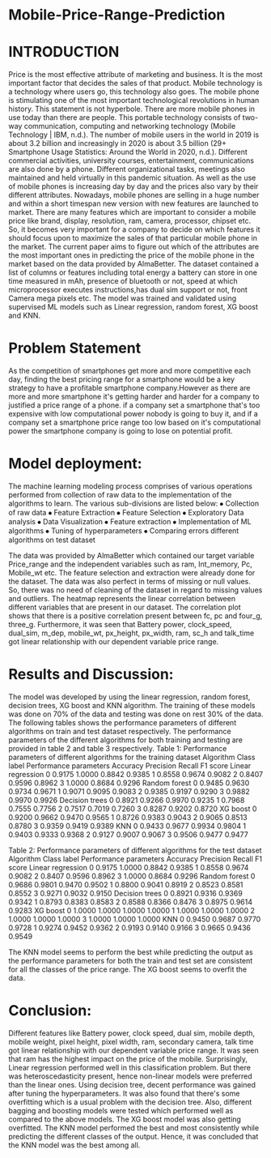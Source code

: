 # Mobile-Price-Range-Prediction

# INTRODUCTION

Price is the most effective attribute of marketing and business. It is the most important factor that decides the sales of that product. Mobile technology is a technology where users go, this technology also goes. The mobile phone is stimulating one of the most important technological revolutions in human history. This statement is not hyperbole. There are more mobile phones in use today than there are people. This portable technology consists of two-way communication, computing and networking technology (Mobile Technology | IBM, n.d.). The number of mobile users in the world in 2019 is about 3.2 billion and increasingly in 2020 is about 3.5 billion (29+ Smartphone Usage Statistics: Around the World in 2020, n.d.). Different commercial activities, university courses, entertainment, communications are also done by a phone. Different organizational tasks, meetings also maintained and held virtually in this pandemic situation. As well as the use of mobile phones is increasing day by day and the prices also vary by their different attributes. Nowadays, mobile phones are selling in a huge number and within a short timespan new version with new features are launched to market. There are many features which are important to consider a mobile price like brand, display, resolution, ram, camera, processor, chipset etc. So, it becomes very important for a company to decide on which features it should focus upon to maximize the sales of that particular mobile phone in the market. The current paper aims to figure out which of the attributes are the most important ones in predicting the price of the mobile phone in the market based on the data provided by AlmaBetter. The dataset contained a list of columns or features including total energy a battery can store in one time measured in mAh, presence of bluetooth or not, speed at which microprocessor executes instructions,has dual sim support or not, front Camera mega pixels etc. The model was trained and validated using supervised ML models such as Linear regression, random forest, XG boost and KNN.


# Problem Statement

As the competition of smartphones get more and more competitive each day, finding the best pricing range for a smartphone would be a key strategy to have a profitable smartphone company.However as there are more and more smartphone it's getting harder and harder for a company to justified a price range of a phone.
if a company set a smartphone that's too expensive with low computational power nobody is going to buy it, and if a company set a smartphone price range too low based on it's computational power the smartphone company is going to lose on potential profit.

# Model deployment:
The machine learning modeling process comprises of various operations performed from collection of raw data to the implementation of the algorithms to learn. The various sub-divisions are listed below: 
⦁	Collection of raw data
⦁	Feature Extraction 
⦁	Feature Selection 
⦁	Exploratory Data analysis
⦁	Data Visualization
⦁	Feature extraction 
⦁	Implementation of ML algorithms 
⦁	Tuning of hyperparameters 
⦁	Comparing errors different algorithms on test dataset

The data was provided by AlmaBetter which contained our target variable Price_range and the independent variables such as ram, Int_memory, Pc, Mobile_wt etc. The feature selection and extraction were already done for the dataset. The data was also perfect in terms of missing or null values. So, there was no need of cleaning of the dataset in regard to missing values and outliers. 
The heatmap represents the linear correlation between different variables that are present in our dataset. The correlation plot shows that there is a positive correlation present between fc, pc and four_g, three_g. Furthermore, it was seen that Battery power, clock_speed, dual_sim, m_dep, mobile_wt, px_height, px_width, ram, sc_h and talk_time got linear relationship with our dependent variable price range.  

# Results and Discussion:
The model was developed by using the linear regression, random forest, decision trees, XG boost and KNN algorithm. The training of these models was done on 70% of the data and testing was done on rest 30% of the data. The following tables shows the performance parameters of different algorithms on train and test dataset respectively. The performance parameters of the different algorithms for both training and testing are provided in table 2 and table 3 respectively.
Table 1: Performance parameters of different algorithms for the training dataset
Algorithm	Class label	Performance parameters
 	 	Accuracy	Precision	Recall	F1 score
Linear regression	0	0.9175	1.0000	0.8842	0.9385
 	1	 	0.8558	0.9674	0.9082
 	2	 	0.8407	0.9596	0.8962
 	3	 	1.0000	0.8684	0.9296
Random forest	0	0.9485	0.9630	0.9734	0.9671
 	1	 	0.9071	0.9095	0.9083
 	2	 	0.9385	0.9197	0.9290
 	3	 	0.9882	0.9970	0.9926
Decision trees	0	0.8921	0.9266	0.9970	0.9235
 	1	 	0.7968	0.7555	0.7756
 	2	 	0.7517	0.7019	0.7260
 	3	 	0.8287	0.9202	0.8720
XG boost	0	0.9200	0.9662	0.9470	0.9565
 	1	 	0.8726	0.9383	0.9043
 	2	 	0.9065	0.8513	0.8780
 	3	 	0.9359	0.9419	0.9389
KNN	0	0.9433	0.9677	0.9934	0.9804
 	1	 	0.9403	0.9333	0.9368
 	2	 	0.9127	0.9007	0.9067
 	3	 	0.9506	0.9477	0.9477

Table 2: Performance parameters of different algorithms for the test dataset
Algorithm	Class label	Performance parameters
 	 	Accuracy	Precision	Recall	F1 score
Linear regression	0	0.9175	1.0000	0.8842	0.9385
 	1	 	0.8558	0.9674	0.9082
 	2	 	0.8407	0.9596	0.8962
 	3	 	1.0000	0.8684	0.9296
Random forest	0	0.9686	0.9801	0.9470	0.9502
 	1	 	0.8800	0.9041	0.8919
 	2	 	0.8523	0.8581	0.8552
 	3	 	0.9271	0.9032	0.9150
Decision trees	0	0.8921	0.9316	0.9369	0.9342
 	1	 	0.8793	0.8383	0.8583
 	2	 	0.8588	0.8366	0.8476
 	3	 	0.8975	0.9614	0.9283
XG boost	0	1.0000	1.0000	1.0000	1.0000
 	1	 	1.0000	1.0000	1.0000
 	2	 	1.0000	1.0000	1.0000
 	3	 	1.0000	1.0000	1.0000
KNN	0	0.9450	0.9687	0.9770	0.9728
 	1	 	0.9274	0.9452	0.9362
 	2	 	0.9193	0.9140	0.9166
 	3	 	0.9665	0.9436	0.9549

The KNN model seems to perform the best while predicting the output as the performance parameters for both the train and test set are consistent for all the classes of the price range. The XG boost seems to overfit the data.  


# Conclusion:
Different features like Battery power, clock speed, dual sim, mobile depth, mobile weight, pixel height, pixel width, ram, secondary camera, talk time got linear relationship with our dependent variable price range. It was seen that ram has the highest impact on the price of the mobile. Surprisingly, Linear regression performed well in this classification problem. But there was heteroscedasticity present, hence non-linear models were preferred than the linear ones. Using decision tree, decent performance was gained after tuning the hyperparameters. It was also found that there's some overfitting which is a usual problem with the decision tree. Also, different bagging and boosting models were tested which performed well as compared to the above models. The XG boost model was also getting overfitted. The KNN model performed the best and most consistently while predicting the different classes of the output. Hence, it was concluded that the KNN model was the best among all. 

